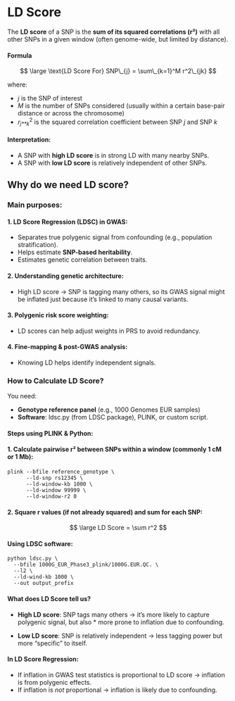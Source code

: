 <script type="text/javascript" async
    src="https://polyfill.io/v3/polyfill.min.js?features=es6">
</script>
<script type="text/javascript" async
    src="https://cdnjs.cloudflare.com/ajax/libs/mathjax/3.2.0/es5/tex-mml-chtml.js">
</script>

# LD Score

The **LD score** of a SNP is the **sum of its squared correlations
(r²)** with all other SNPs in a given window (often genome-wide, but
limited by distance).

#### Formula

$$
\large \text{LD Score For} SNP\_{j} = \sum\_{k=1}^M r^2\_{jk}
$$

where:

-   *j* is the SNP of interest
-   *M* is the number of SNPs considered (usually within a certain
    base-pair distance or across the chromosome)
-   *r*<sub>*j**k*</sub><sup>2</sup> is the squared correlation
    coefficient between SNP *j* and SNP *k*

#### Interpretation:

-   A SNP with **high LD score** is in strong LD with many nearby SNPs.
-   A SNP with **low LD score** is relatively independent of other SNPs.

## Why do we need LD score?

### Main purposes:

#### 1. LD Score Regression (LDSC) in GWAS:

-   Separates true polygenic signal from confounding (e.g., population
    stratification).
-   Helps estimate **SNP-based heritability**.
-   Estimates genetic correlation between traits.

#### 2. Understanding genetic architecture:

-   High LD score → SNP is tagging many others, so its GWAS signal might
    be inflated just because it’s linked to many causal variants.

#### 3. Polygenic risk score weighting:

-   LD scores can help adjust weights in PRS to avoid redundancy.

#### 4. Fine-mapping & post-GWAS analysis:

-   Knowing LD helps identify independent signals.

### How to Calculate LD Score?

You need:

-   **Genotype reference panel** (e.g., 1000 Genomes EUR samples)
-   **Software**: ldsc.py (from LDSC package), PLINK, or custom script.

#### Steps using PLINK & Python:

#### 1. Calculate pairwise r² between SNPs within a window (commonly 1 cM or 1 Mb):

    plink --bfile reference_genotype \
          --ld-snp rs12345 \
          --ld-window-kb 1000 \
          --ld-window 99999 \
          --ld-window-r2 0

#### 2. Square r values (if not already squared) and sum for each SNP:

$$
\large LD Score = \sum r^2
$$

#### Using LDSC software:

    python ldsc.py \
      --bfile 1000G_EUR_Phase3_plink/1000G.EUR.QC. \
      --l2 \
      --ld-wind-kb 1000 \
      --out output_prefix

#### What does LD Score tell us?

-   **High LD score**: SNP tags many others → it’s more likely to
    capture polygenic signal, but also \* more prone to inflation due to
    confounding.

-   **Low LD score**: SNP is relatively independent → less tagging power
    but more “specific” to itself.

#### In LD Score Regression:

-   If inflation in GWAS test statistics is proportional to LD score →
    inflation is from polygenic effects.
-   If inflation is *not* proportional → inflation is likely due to
    confounding.
